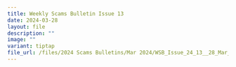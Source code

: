 ```yaml
---
title: Weekly Scams Bulletin Issue 13
date: 2024-03-28
layout: file
description: ""
image: ""
variant: tiptap
file_url: /files/2024 Scams Bulletins/Mar 2024/WSB_Issue_24_13__28_Mar_.pdf
---
```


